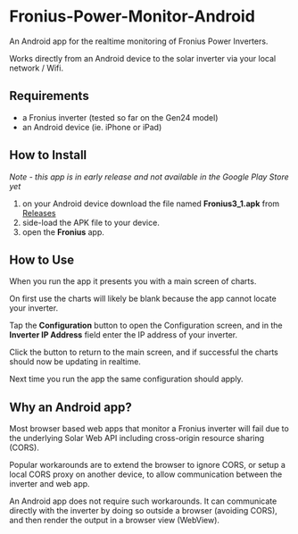 # Fronius-Power-Monitor-Android

An Android app for the realtime monitoring of Fronius Power Inverters.

Works directly from an Android device to the solar inverter via your local network / Wifi.

## Requirements
- a Fronius inverter (tested so far on the Gen24 model)
- an Android device (ie. iPhone or iPad)

## How to Install
_Note - this app is in early release and not available in the Google Play Store yet_
1. on your Android device download the file named **Fronius3_1.apk** from [Releases](https://github.com/seanhaydongriffin/Fronius-Power-Monitor-Android/releases/latest)
2. side-load the APK file to your device.
3. open the **Fronius** app.

## How to Use
When you run the app it presents you with a main screen of charts.

On first use the charts will likely be blank because the app cannot locate your inverter.

Tap the **Configuration** button to open the Configuration screen, and in the **Inverter IP Address** field enter the IP address of your inverter.

Click the button to return to the main screen, and if successful the charts should now be updating in realtime.

Next time you run the app the same configuration should apply.

## Why an Android app?

Most browser based web apps that monitor a Fronius inverter will fail due to the underlying Solar Web API including cross-origin resource sharing (CORS).

Popular workarounds are to extend the browser to ignore CORS, or setup a local CORS proxy on another device, to allow communication between the inverter and web app.

An Android app does not require such workarounds.  It can communicate directly with the inverter by doing so outside a browser (avoiding CORS), and then render the output in a browser view (WebView).
